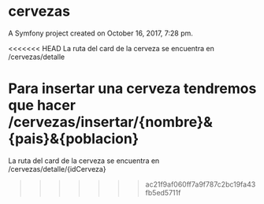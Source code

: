 cervezas
========

A Symfony project created on October 16, 2017, 7:28 pm.

<<<<<<< HEAD
La ruta del card de la cerveza se encuentra en /cervezas/detalle

Para insertar una cerveza tendremos que hacer /cervezas/insertar/{nombre}&{pais}&{poblacion}
=======
La ruta del card de la cerveza se encuentra en /cervezas/detalle/{idCerveza}
>>>>>>> ac21f9af060ff7a9f787c2bc19fa43fb5ed5711f
